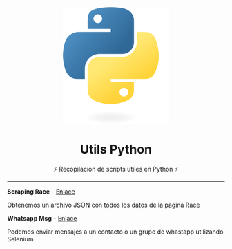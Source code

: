 <div align="center">

<img src="./resources/images/logo-python.svg">

# Utils Python
⚡️ Recopilacion de scripts utiles en Python ⚡️

---

</div>

**Scraping Race** - [Enlace](scraping-race/scraping-race.py)

Obtenemos un archivo JSON con todos los datos de la pagina Race

**Whatsapp Msg** - [Enlace](whatsapp-msg/whatsapp-msg.py)

Podemos enviar mensajes a un contacto o un grupo de whastapp utilizando Selenium

